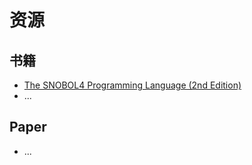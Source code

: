 # 资源



## 书籍

- [The SNOBOL4 Programming Language (2nd Edition)](http://worrydream.com/refs/Griswold-TheSnobolProgrammingLanguage.pdf)
- ...

## Paper

- ...